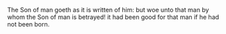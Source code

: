 The Son of man goeth as it is written of him: but woe unto that man by whom the Son of man is betrayed! it had been good for that man if he had not been born.
